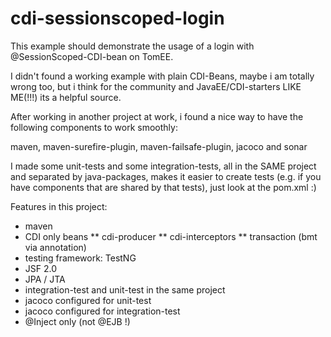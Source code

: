 cdi-sessionscoped-login
=======================

This example should demonstrate the usage of a login with @SessionScoped-CDI-bean on TomEE.

I didn't found a working example with plain CDI-Beans, maybe i am totally wrong too,
but i think for the community and JavaEE/CDI-starters LIKE ME(!!!) its a helpful source.

After working in another project at work, i found a nice way to have the following
components to work smoothly:

maven, maven-surefire-plugin, maven-failsafe-plugin, jacoco and sonar

I made some unit-tests and some integration-tests, all in the SAME project and separated
by java-packages, makes it easier to create tests (e.g. if you have components that are
shared by that tests), just look at the pom.xml :)

Features in this project:
* maven
* CDI only beans
** cdi-producer
** cdi-interceptors
** transaction (bmt via annotation)
* testing framework: TestNG
* JSF 2.0
* JPA / JTA
* integration-test and unit-test in the same project
* jacoco configured for unit-test
* jacoco configured for integration-test
* @Inject only (not @EJB !)